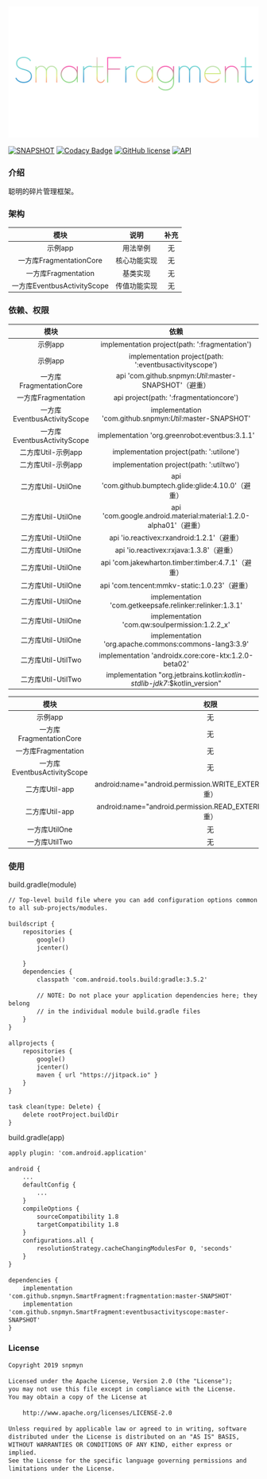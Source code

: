 <div align=center><img src="https://github.com/snpmyn/SmartFragment/raw/master/image.png"/></div>

[![SNAPSHOT](https://jitpack.io/v/Jaouan/Revealator.svg)](https://jitpack.io/#snpmyn/SmartFragment)
[![Codacy Badge](https://api.codacy.com/project/badge/Grade/a1c9a1b1d1ce4ca7a201ab93492bf6e0)](https://app.codacy.com/project/snpmyn/SmartFragment/dashboard)
[![GitHub license](https://img.shields.io/badge/license-Apache%20License%202.0-blue.svg?style=flat)](https://www.apache.org/licenses/LICENSE-2.0)
[![API](https://img.shields.io/badge/API-19%2B-brightgreen.svg?style=flat)](https://android-arsenal.com/api?level=19)

### 介绍
聪明的碎片管理框架。

### 架构

| 模块 | 说明 | 补充 |
|:-:|:-:|:-:|
| 示例app | 用法举例 | 无 |
| 一方库FragmentationCore | 核心功能实现 | 无 |
| 一方库Fragmentation | 基类实现 | 无 |
| 一方库EventbusActivityScope | 传值功能实现 | 无 |

### 依赖、权限

| 模块 | 依赖 |
|:-:|:-:|
| 示例app | implementation project(path: ':fragmentation') |
| 示例app | implementation project(path: ':eventbusactivityscope') |
| 一方库FragmentationCore | api 'com.github.snpmyn:*Util*:master-SNAPSHOT'（避重）|
| 一方库Fragmentation | api project(path: ':fragmentationcore') |
| 一方库EventbusActivityScope | implementation 'com.github.snpmyn:*Util*:master-SNAPSHOT' |
| 一方库EventbusActivityScope | implementation 'org.greenrobot:eventbus:3.1.1' |
| 二方库Util-示例app | implementation project(path: ':utilone') |
| 二方库Util-示例app | implementation project(path: ':utiltwo') |
| 二方库Util-UtilOne | api 'com.github.bumptech.glide:glide:4.10.0'（避重）|
| 二方库Util-UtilOne | api 'com.google.android.material:material:1.2.0-alpha01'（避重）|
| 二方库Util-UtilOne | api 'io.reactivex:rxandroid:1.2.1'（避重）|
| 二方库Util-UtilOne | api 'io.reactivex:rxjava:1.3.8'（避重）|
| 二方库Util-UtilOne | api 'com.jakewharton.timber:timber:4.7.1'（避重）|
| 二方库Util-UtilOne | api 'com.tencent:mmkv-static:1.0.23'（避重）|
| 二方库Util-UtilOne | implementation 'com.getkeepsafe.relinker:relinker:1.3.1' |
| 二方库Util-UtilOne | implementation 'com.qw:soulpermission:1.2.2_x' |
| 二方库Util-UtilOne | implementation 'org.apache.commons:commons-lang3:3.9' |
| 二方库Util-UtilTwo | implementation 'androidx.core:core-ktx:1.2.0-beta02' |
| 二方库Util-UtilTwo | implementation "org.jetbrains.kotlin:*kotlin-stdlib-jdk7*:$kotlin_version" |

| 模块 | 权限 |
|:-:|:-:|
| 示例app | 无 |
| 一方库FragmentationCore | 无 |
| 一方库Fragmentation | 无 |
| 一方库EventbusActivityScope | 无 |
| 二方库Util-app | android:name="android.permission.WRITE_EXTERNAL_STORAGE"（避重）|
| 二方库Util-app | android:name="android.permission.READ_EXTERNAL_STORAGE"（避重）|
| 一方库UtilOne | 无 |
| 一方库UtilTwo | 无 |

### 使用
build.gradle(module)
```
// Top-level build file where you can add configuration options common to all sub-projects/modules.

buildscript {
    repositories {
        google()
        jcenter()

    }
    dependencies {
        classpath 'com.android.tools.build:gradle:3.5.2'

        // NOTE: Do not place your application dependencies here; they belong
        // in the individual module build.gradle files
    }
}

allprojects {
    repositories {
        google()
        jcenter()
        maven { url "https://jitpack.io" }
    }
}

task clean(type: Delete) {
    delete rootProject.buildDir
}
```
build.gradle(app)
```
apply plugin: 'com.android.application'

android {
    ...
    defaultConfig {
        ...      
    }       
    compileOptions {
        sourceCompatibility 1.8
        targetCompatibility 1.8
    }
    configurations.all {
        resolutionStrategy.cacheChangingModulesFor 0, 'seconds'
    }       
}

dependencies {
    implementation 'com.github.snpmyn.SmartFragment:fragmentation:master-SNAPSHOT'    
    implementation 'com.github.snpmyn.SmartFragment:eventbusactivityscope:master-SNAPSHOT'    
}
```

### License
```
Copyright 2019 snpmyn

Licensed under the Apache License, Version 2.0 (the "License");
you may not use this file except in compliance with the License.
You may obtain a copy of the License at

    http://www.apache.org/licenses/LICENSE-2.0

Unless required by applicable law or agreed to in writing, software
distributed under the License is distributed on an "AS IS" BASIS,
WITHOUT WARRANTIES OR CONDITIONS OF ANY KIND, either express or implied.
See the License for the specific language governing permissions and
limitations under the License.
```
